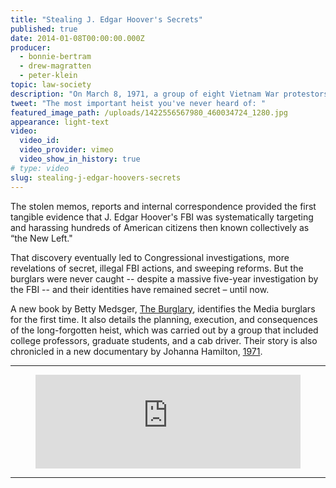 ```yaml
---
title: "Stealing J. Edgar Hoover's Secrets"
published: true
date: 2014-01-08T00:00:00.000Z
producer:
  - bonnie-bertram
  - drew-magratten
  - peter-klein
topic: law-society
description: "On March 8, 1971, a group of eight Vietnam War protestors broke into a Federal Bureau of Investigation field office in Media, Pennsylvania and stole hundreds of government documents that shocked a nation."
tweet: "The most important heist you've never heard of: "
featured_image_path: /uploads/1422556567980_460034724_1280.jpg
appearance: light-text
video:
  video_id:
  video_provider: vimeo
  video_show_in_history: true
# type: video
slug: stealing-j-edgar-hoovers-secrets
---
```


The stolen memos, reports and internal correspondence provided the first tangible evidence that J. Edgar Hoover's FBI was systematically targeting and harassing hundreds of American citizens then known collectively as “the New Left."

That discovery eventually led to Congressional investigations, more revelations of secret, illegal FBI actions, and sweeping reforms. But the burglars were never caught -- despite a massive five-year investigation by the FBI -- and their identities have remained secret – until now.

A new book by Betty Medsger, [The Burglary](http://theburglary.com), identifies the Media burglars for the first time. It also details the planning, execution, and consequences of the long-forgotten heist, which was carried out by a group that included college professors, graduate students, and a cab driver. Their story is also chronicled in a new documentary by Johanna Hamilton, [1971](http://www.1971film.com).

* * *

<figure data-type="embed"><iframe width="100%" height="150" scrolling="no" frameborder="no" src="https://w.soundcloud.com/player/?url=https%3A//api.soundcloud.com/tracks/128688995&amp;auto_play=false&amp;hide_related=false&amp;show_comments=true&amp;show_user=true&amp;show_reposts=false&amp;visual=true"></iframe></figure>

* * *

